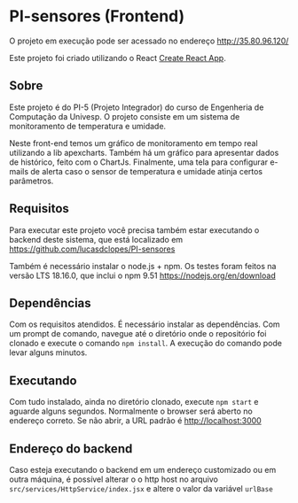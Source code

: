 # PI-sensores (Frontend)

O projeto em execução pode ser acessado no endereço http://35.80.96.120/

Este projeto foi criado utilizando o React [Create React App](https://github.com/facebook/create-react-app).

## Sobre

Este projeto é do PI-5 (Projeto Integrador) do curso de Engenheria de Computação da Univesp. O projeto consiste em um sistema de monitoramento de temperatura e umidade.

Neste front-end temos um gráfico de monitoramento em tempo real utilizando a lib apexcharts. Também há um gráfico para apresentar dados de histórico, feito com o ChartJs. Finalmente, uma tela para configurar e-mails de alerta caso o sensor de temperatura e umidade atinja certos parâmetros.

## Requisitos

Para executar este projeto você precisa também estar executando o backend deste sistema, que está localizado em 
https://github.com/lucasdclopes/PI-sensores

Também é necessário instalar o node.js + npm. Os testes foram feitos na versão LTS 18.16.0, que inclui o npm 9.51
https://nodejs.org/en/download

## Dependências

Com os requisitos atendidos. É necessário instalar as dependências. Com um prompt de comando, navegue até o diretório onde o repositório foi clonado e execute o comando `npm install`. A execução do comando pode levar alguns minutos.

## Executando

Com tudo instalado, ainda no diretório clonado, execute `npm start` e aguarde alguns segundos. Normalmente o browser será aberto no endereço correto. Se não abrir, a URL padrão é  [http://localhost:3000](http://localhost:3000)

## Endereço do backend

Caso esteja executando o backend em um endereço customizado ou em outra máquina, é possível alterar o o http host no arquivo `src/services/HttpService/index.jsx` e altere o valor da variável `urlBase`
